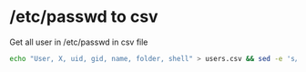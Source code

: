 # /etc/passwd to csv

Get all user in /etc/passwd in csv file

```sh
echo "User, X, uid, gid, name, folder, shell" > users.csv && sed -e 's/,//g' -e 's/:/,/g' /etc/passwd >> users.csv
```